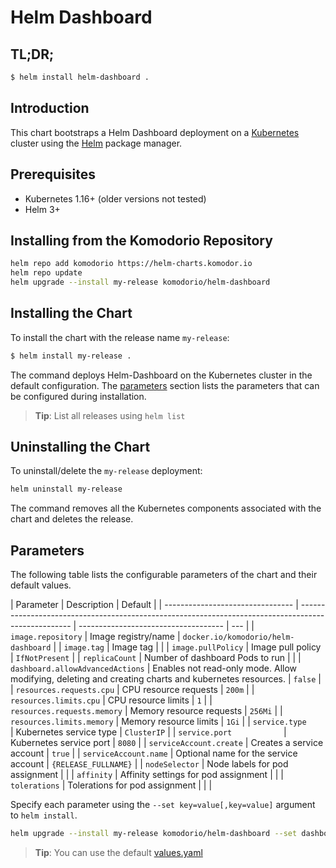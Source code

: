 # Helm Dashboard

## TL;DR;

```bash
$ helm install helm-dashboard .
```

## Introduction

This chart bootstraps a Helm Dashboard deployment on a [Kubernetes](http://kubernetes.io) cluster using the [Helm](https://helm.sh) package manager.

## Prerequisites

- Kubernetes 1.16+ (older versions not tested)
- Helm 3+

## Installing from the Komodorio Repository

```bash
helm repo add komodorio https://helm-charts.komodor.io
helm repo update
helm upgrade --install my-release komodorio/helm-dashboard
```

## Installing the Chart

To install the chart with the release name `my-release`:

```bash
$ helm install my-release .
```

The command deploys Helm-Dashboard on the Kubernetes cluster in the default configuration. The [parameters](#parameters) section lists the parameters that can be configured during installation.

> **Tip**: List all releases using `helm list`

## Uninstalling the Chart

To uninstall/delete the `my-release` deployment:

```bash
helm uninstall my-release
```

The command removes all the Kubernetes components associated with the chart and deletes the release.

## Parameters

The following table lists the configurable parameters of the chart and their default values.

| Parameter                        | Description                                                                                         | Default                              |
| -------------------------------- | --------------------------------------------------------------------------------------------------- | ------------------------------------ | --- |
| `image.repository`               | Image registry/name                                                                                 | `docker.io/komodorio/helm-dashboard` |
| `image.tag`                      | Image tag                                                                                           |                                      |
| `image.pullPolicy`               | Image pull policy                                                                                   | `IfNotPresent`                       |
| `replicaCount`                   | Number of dashboard Pods to run                                                                     |                                      |
| `dashboard.allowAdvancedActions` | Enables not read-only mode. Allow modifying, deleting and creating charts and kubernetes resources. | `false`                              |
| `resources.requests.cpu`         | CPU resource requests                                                                               | `200m`                               |
| `resources.limits.cpu`           | CPU resource limits                                                                                 | `1`                                  |
| `resources.requests.memory`      | Memory resource requests                                                                            | `256Mi`                              |
| `resources.limits.memory`        | Memory resource limits                                                                              | `1Gi`                                |
| `service.type           `        | Kubernetes service type                                                                             | `ClusterIP`                          |
| `service.port           `        | Kubernetes service port                                                                             | `8080`                               |
| `serviceAccount.create`          | Creates a service account                                                                           | `true`                               |
| `serviceAccount.name`            | Optional name for the service account                                                               | `{RELEASE_FULLNAME}`                 |
| `nodeSelector`                   | Node labels for pod assignment                                                                      |                                      |
| `affinity`                       | Affinity settings for pod assignment                                                                |                                      |
| `tolerations`                    | Tolerations for pod assignment                                                                      |                                      |     |

Specify each parameter using the `--set key=value[,key=value]` argument to `helm install`.

```bash
helm upgrade --install my-release komodorio/helm-dashboard --set dashboard.allowAdvancedActions=true --set service.port=9090
```

> **Tip**: You can use the default [values.yaml](values.yaml)
